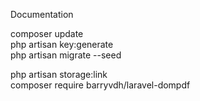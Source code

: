Documentation <br>

composer update<br>
php artisan key:generate<br>
php artisan migrate --seed<br>
<!-- php artisan db:seed --class=CreateUsersSeeder -->
php artisan storage:link<br>
composer require barryvdh/laravel-dompdf<br>